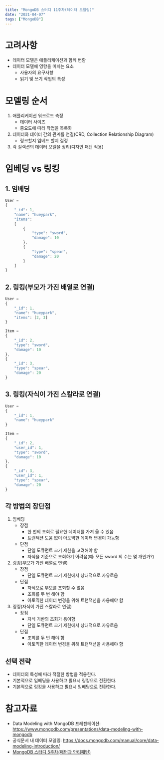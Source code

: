 ```yaml
---
title: "MongoDB 스터디 11주차(데이터 모델링)"
date: "2021-04-07"
tags: ["MongoDB"]
---
```


# 고려사항

- 데이터 모델은 애플리케이션과 함께 변함
- 데이터 모델에 영향을 미치는 요소
	- 사용자의 요구사항
	- 읽기 및 쓰기 작업의 특성

# 모델링 순서

1. 애플리케이션 워크로드 측정
	- 데이터 사이즈
	- 중요도에 따라 작업을 목록화
2. 데이터와 데이터 간의 관계를 연결(CRD, Collection Relationship Diagram)
	- 링크할지 임베드 할지 결정
3. 각 컬렉션의 데이터 모델을 정리(디자인 패턴 적용)

# 임베딩 vs 링킹

## 1. 임베딩

```javascript
User =
{
	"_id": 1,
	"name": "hueypark",
	"items":
	[
		{
			"type": "sword",
			"damage": 10
		},
		{
			"type": "spear",
			"damage": 20
		}
	]
}
```

## 2. 링킹(부모가 가진 배열로 연결)

```javascript
User =
{
	"_id": 1,
	"name": "hueypark",
	"items": [2, 3]
}

Item =
{
	"_id": 2,
	"type": "sword",
	"damage": 10
},
{
	"_id": 3,
	"type": "spear",
	"damage": 20
}
```

## 3. 링킹(자식이 가진 스칼라로 연결)

```javascript
User =
{
	"_id": 1,
	"name": "hueypark"
}

Item =
{
	"_id": 2,
	"user_id": 1,
	"type": "sword",
	"damage": 10
},
{
	"_id": 3,
	"user_id": 1,
	"type": "spear",
	"damage": 20
}
```

## 각 방법의 장단점

1. 임베딩
	- 장점
		- 한 번의 조회로 필요한 데이터를 가져 올 수 있음
		- 트랜잭션 도움 없이 아토믹한 데이터 변경이 가능함
	- 단점
		- 단일 도큐먼트 크기 제한을 고려해야 함
		- 자식을 기준으로 조회하기 어려움(예: 모든 sword 의 수는 몇 개인가?)
2. 링킹(부모가 가진 배열로 연결)
	- 장점
		- 단일 도큐먼트 크기 제한에서 상대적으로 자유로움
	- 단점
		- 자식으로 부모를 조회할 수 없음
		- 조회를 두 번 해야 함
		- 아토믹한 데이터 변경을 위해 트랜잭션을 사용해야 함
3. 링킹(자식이 가진 스칼라로 연결)
	- 장점
		- 자식 기반의 조회가 용이함
		- 단일 도큐먼트 크기 제한에서 상대적으로 자유로움
	- 단점
		- 조회를 두 번 해야 함
		- 아토믹한 데이터 변경을 위해 트랜잭션을 사용해야 함

## 선택 전략

- 데이터의 특성에 따라 적절한 방법을 적용한다.
- 기본적으로 임베딩을 사용하고 필요시 링킹으로 전환한다.
- 기본적으로 링킹을 사용하고 필요시 임베딩으로 전환한다.

# 참고자료

- Data Modeling with MongoDB 프레젠테이션: https://www.mongodb.com/presentations/data-modeling-with-mongodb
- 공식문서 내 데이터 모델링: https://docs.mongodb.com/manual/core/data-modeling-introduction/
- [MongoDB 스터디 5주차(패턴과 안티패턴)](/mongodb/mongodb-study-week-5/)
